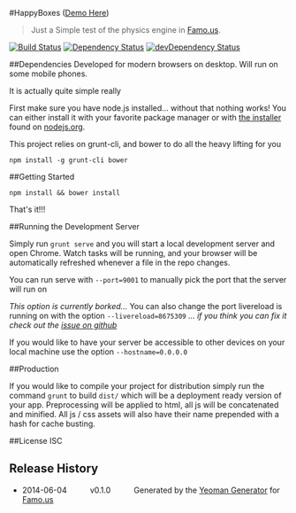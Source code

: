 #HappyBoxes ([Demo Here](http://goo.gl/NqGFPs))
> Just a Simple test of the physics engine in [Famo.us](http://famo.us/).

[![Build Status](https://travis-ci.org/talves/happyboxes.svg?branch=master)](https://travis-ci.org/talves/happyboxes) [![Dependency Status](https://david-dm.org/talves/happyboxes.svg)](https://david-dm.org/talves/happyboxes) [![devDependency Status](https://david-dm.org/talves/happyboxes/dev-status.svg)](https://david-dm.org/talves/happyboxes#info=devDependencies)

##Dependencies
Developed for modern browsers on desktop.  Will run on some mobile phones.

It is actually quite simple really

First make sure you have node.js installed... without that nothing works!  You can either install it with your favorite package manager or with [the installer](http://nodejs.org/download) found on [nodejs.org](http://nodejs.org).

This project relies on grunt-cli, and bower to do all the heavy lifting for you

```
npm install -g grunt-cli bower
```

##Getting Started

```
npm install && bower install
```

That's it!!!

##Running the Development Server

Simply run ```grunt serve``` and you will start a local development server and open Chrome.  Watch tasks will be running, and your browser will be automatically refreshed whenever a file in the repo changes.

You can run serve with ```--port=9001``` to manually pick the port that the server will run on

*This option is currently borked...*
You can also change the port livereload is running on with the option ```--livereload=8675309```
*... if you think you can fix it check out the [issue on github](https://github.com/Famous/generator-famous/issues/22)*

If you would like to have your server be accessible to other devices on your local machine use the option ```--hostname=0.0.0.0```

##Production

If you would like to compile your project for distribution simply run the command ```grunt``` to build ```dist/``` which will be a deployment ready version of your app.  Preprocessing will be applied to html, all js will be concatenated and minified.  All js / css assets will also have their name prepended with a hash for cache busting.

##License
ISC

## Release History
 * 2014-06-04   v0.1.0   Generated by the [Yeoman Generator](https://github.com/famous/generator-famous) for [Famo.us](http://famo.us)